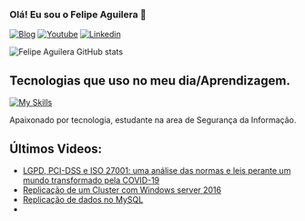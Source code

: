 
### Olá! Eu sou o Felipe Aguilera 🖖

[![Blog](https://img.shields.io/website?label=FelipeAguileraBertolini.com&style=for-the-badge&url=https://felipeaguilerabertolini.com/)](https://felipeaguilerabertolini.com)
[![Youtube](https://img.shields.io/badge/YouTube-FF0000?style=for-the-badge&logo=youtube&logoColor=white)](https://www.youtube.com/channel/UCmxS_cnOONLbuIcV2T9XyGw)
[![Linkedin](https://img.shields.io/badge/LinkedIn-0077B5?style=for-the-badge&logo=linkedin&logoColor=white)](https://www.linkedin.com/in/felipe-aguilera-bertolini-4218a4181/)

![Felipe Aguilera GitHub stats](https://github-readme-stats.vercel.app/api?username=feaguilera&show_icons=true&theme=radical)

## Tecnologias que uso no meu dia/Aprendizagem.

[![My Skills](https://skillicons.dev/icons?i=js,html,css,cs,nodejs,react,dotnet,mysql,php,py,github)](https://skillicons.dev)

Apaixonado por tecnologia, estudante na area de Segurança da Informação.

## Últimos Videos:
- [LGPD, PCI-DSS e ISO 27001: uma análise das normas e leis perante um mundo transformado pela COVID-19](https://www.youtube.com/watch?v=Vk5FcadoCWI&t=80s)<br/>
- [Replicação de um Cluster com Windows server 2016](https://www.youtube.com/watch?v=dwZLh_coLCg)<br/>
- [ Replicação de dados no MySQL](https://www.youtube.com/watch?v=_JT5PNkkAGE)<br/>
- []()<br/>
